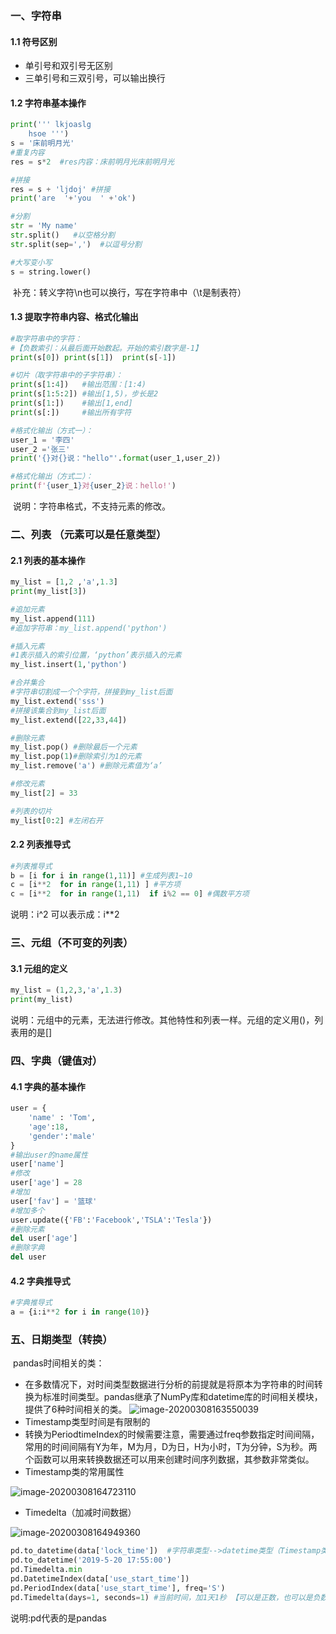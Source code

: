 ### 一、字符串

#### 1.1 符号区别

- 单引号和双引号无区别
- 三单引号和三双引号，可以输出换行

#### 1.2 字符串基本操作

```python
print(''' lkjoaslg
	hsoe ''')
s = '床前明月光'
#重复内容
res = s*2  #res内容：床前明月光床前明月光

#拼接
res = s + 'ljdoj' #拼接
print('are  '+'you  ' +'ok')

#分割
str = 'My name'        
str.split()   #以空格分割 	
str.split(sep=',')  #以逗号分割

#大写变小写
s = string.lower()
```

​	补充：转义字符\n也可以换行，写在字符串中（\t是制表符）

#### 1.3 提取字符串内容、格式化输出

```python
#取字符串中的字符：
#【负数索引：从最后面开始数起。开始的索引数字是-1】
print(s[0])	print(s[1])  print(s[-1])  

#切片（取字符串中的子字符串）：
print(s[1:4])	#输出范围：[1:4)
print(s[1:5:2])	#输出[1,5)，步长是2
print(s[1:])	#输出[1,end]
print(s[:])		#输出所有字符

#格式化输出（方式一）：
user_1 = '李四'
user_2 ='张三'
print('{}对{}说："hello"'.format(user_1,user_2))

#格式化输出（方式二）：
print(f'{user_1}对{user_2}说：hello!')
```

​	说明：字符串格式，不支持元素的修改。

### 二、列表 （元素可以是任意类型）

#### 2.1 列表的基本操作

```python
my_list = [1,2 ,'a',1.3]		
print(my_list[3])

#追加元素
my_list.append(111) 
#追加字符串：my_list.append('python')

#插入元素
#1表示插入的索引位置，‘python’表示插入的元素
my_list.insert(1,'python') 

#合并集合
#字符串切割成一个个字符，拼接到my_list后面
my_list.extend('sss')
#拼接该集合到my_list后面
my_list.extend([22,33,44])

#删除元素
my_list.pop() #删除最后一个元素
my_list.pop(1)#删除索引为1的元素
my_list.remove('a')	#删除元素值为‘a’

#修改元素
my_list[2] = 33

#列表的切片
my_list[0:2] #左闭右开

```

#### 2.2  列表推导式

```python
#列表推导式
b = [i for i in range(1,11)] #生成列表1~10
c = [i**2  for in range(1,11) ]	#平方项
c = [i**2  for in range(1,11)  if i%2 == 0]	#偶数平方项
```

说明：i^2 可以表示成：i**2

### 三、元组（不可变的列表）

#### 3.1 元组的定义

```python
my_list = (1,2,3,'a',1.3)   
print(my_list)
```

  说明：元组中的元素，无法进行修改。其他特性和列表一样。元组的定义用()，列表用的是[]

### 四、字典（键值对）

#### 4.1 字典的基本操作

```python
user = {
    'name' : 'Tom',
    'age':18,
    'gender':'male'
}
#输出user的name属性
user['name']
#修改
user['age'] = 28
#增加
user['fav'] = '篮球'
#增加多个
user.update({'FB':'Facebook','TSLA':'Tesla'})
#删除元素
del user['age']
#删除字典
del user
```

#### 4.2 字典推导式

```python
#字典推导式
a = {i:i**2 for i in range(10)}
```

###  五、日期类型（转换）

​	pandas时间相关的类：

- 在多数情况下，对时间类型数据进行分析的前提就是将原本为字符串的时间转换为标准时间类型。pandas继承了NumPy库和datetime库的时间相关模块，提供了6种时间相关的类。
  ![image-20200308163550039](C:\Users\tiger\AppData\Roaming\Typora\typora-user-images\image-20200308163550039.png)
- Timestamp类型时间是有限制的
- 转换为PeriodtimeIndex的时候需要注意，需要通过freq参数指定时间间隔，常用的时间间隔有Y为年，M为月，D为日，H为小时，T为分钟，S为秒。两个函数可以用来转换数据还可以用来创建时间序列数据，其参数非常类似。
- Timestamp类的常用属性

![image-20200308164723110](C:\Users\tiger\AppData\Roaming\Typora\typora-user-images\image-20200308164723110.png)

- Timedelta（加减时间数据）

![image-20200308164949360](C:\Users\tiger\AppData\Roaming\Typora\typora-user-images\image-20200308164949360.png)

```python
pd.to_datetime(data['lock_time'])  #字符串类型-->datetime类型（Timestamp类提供）
pd.to_datetime('2019-5-20 17:55:00')
pd.Timedelta.min
pd.DatetimeIndex(data['use_start_time'])
pd.PeriodIndex(data['use_start_time'], freq='S')
pd.Timedelta(days=1, seconds=1) #当前时间，加1天1秒 【可以是正数，也可以是负数】
```

说明:pd代表的是pandas

